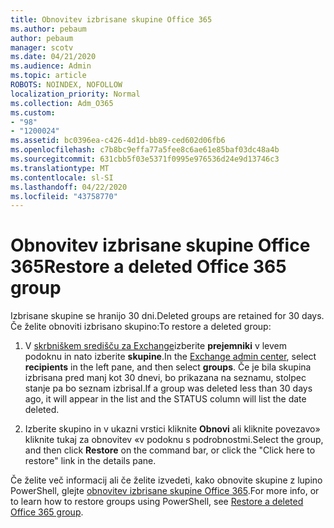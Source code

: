 ```yaml
---
title: Obnovitev izbrisane skupine Office 365
ms.author: pebaum
author: pebaum
manager: scotv
ms.date: 04/21/2020
ms.audience: Admin
ms.topic: article
ROBOTS: NOINDEX, NOFOLLOW
localization_priority: Normal
ms.collection: Adm_O365
ms.custom:
- "98"
- "1200024"
ms.assetid: bc0396ea-c426-4d1d-bb89-ced602d06fb6
ms.openlocfilehash: c7b8bc9effa77a5fee8c6ae61e85baf03dc48a4b
ms.sourcegitcommit: 631cbb5f03e5371f0995e976536d24e9d13746c3
ms.translationtype: MT
ms.contentlocale: sl-SI
ms.lasthandoff: 04/22/2020
ms.locfileid: "43758770"
---
```

# <a name="restore-a-deleted-office-365-group"></a><span data-ttu-id="35fb2-102">Obnovitev izbrisane skupine Office 365</span><span class="sxs-lookup"><span data-stu-id="35fb2-102">Restore a deleted Office 365 group</span></span>

<span data-ttu-id="35fb2-103">Izbrisane skupine se hranijo 30 dni.</span><span class="sxs-lookup"><span data-stu-id="35fb2-103">Deleted groups are retained for 30 days.</span></span> <span data-ttu-id="35fb2-104">Če želite obnoviti izbrisano skupino:</span><span class="sxs-lookup"><span data-stu-id="35fb2-104">To restore a deleted group:</span></span>
  
1. <span data-ttu-id="35fb2-105">V [skrbniškem središču za Exchange](https://outlook.office365.com/ecp/)izberite **prejemniki** v levem podoknu in nato izberite **skupine**.</span><span class="sxs-lookup"><span data-stu-id="35fb2-105">In the [Exchange admin center](https://outlook.office365.com/ecp/), select **recipients** in the left pane, and then select **groups**.</span></span> <span data-ttu-id="35fb2-106">Če je bila skupina izbrisana pred manj kot 30 dnevi, bo prikazana na seznamu, stolpec stanje pa bo seznam izbrisal.</span><span class="sxs-lookup"><span data-stu-id="35fb2-106">If a group was deleted less than 30 days ago, it will appear in the list and the STATUS column will list the date deleted.</span></span>

2. <span data-ttu-id="35fb2-107">Izberite skupino in v ukazni vrstici kliknite **Obnovi** ali kliknite povezavo» kliknite tukaj za obnovitev «v podoknu s podrobnostmi.</span><span class="sxs-lookup"><span data-stu-id="35fb2-107">Select the group, and then click **Restore** on the command bar, or click the "Click here to restore" link in the details pane.</span></span>

<span data-ttu-id="35fb2-108">Če želite več informacij ali če želite izvedeti, kako obnovite skupine z lupino PowerShell, glejte [obnovitev izbrisane skupine Office 365](https://go.microsoft.com/fwlink/?linkid=867802).</span><span class="sxs-lookup"><span data-stu-id="35fb2-108">For more info, or to learn how to restore groups using PowerShell, see [Restore a deleted Office 365 group](https://go.microsoft.com/fwlink/?linkid=867802).</span></span>
  
